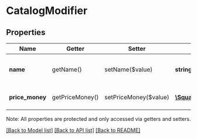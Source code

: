 # CatalogModifier

## Properties
Name | Getter | Setter | Type | Description | Notes
------------ | ------------- | ------------- | ------------- | ------------- | -------------
**name** | getName() | setName($value) | **string** | The modifier&#39;s name. Searchable. | 
**price_money** | getPriceMoney() | setPriceMoney($value) | [**\SquareConnect\Model\Money**](Money.md) | The modifier&#39;s price. | [optional] 

Note: All properties are protected and only accessed via getters and setters.

[[Back to Model list]](../../README.md#documentation-for-models) [[Back to API list]](../../README.md#documentation-for-api-endpoints) [[Back to README]](../../README.md)

